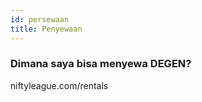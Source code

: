 ```yaml
---
id: persewaan
title: Penyewaan
---
```


### Dimana saya bisa menyewa DEGEN?

niftyleague.com/rentals
